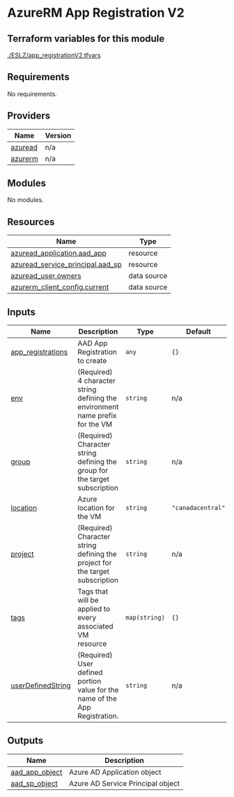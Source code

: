 # AzureRM App Registration V2

## Terraform variables for this module

[./ESLZ/app_registrationV2.tfvars](./ESLZ/app_registrationV2.tfvars)

<!-- BEGIN_TF_DOCS -->
## Requirements

No requirements.

## Providers

| Name | Version |
|------|---------|
| <a name="provider_azuread"></a> [azuread](#provider\_azuread) | n/a |
| <a name="provider_azurerm"></a> [azurerm](#provider\_azurerm) | n/a |

## Modules

No modules.

## Resources

| Name | Type |
|------|------|
| [azuread_application.aad_app](https://registry.terraform.io/providers/hashicorp/azuread/latest/docs/resources/application) | resource |
| [azuread_service_principal.aad_sp](https://registry.terraform.io/providers/hashicorp/azuread/latest/docs/resources/service_principal) | resource |
| [azuread_user.owners](https://registry.terraform.io/providers/hashicorp/azuread/latest/docs/data-sources/user) | data source |
| [azurerm_client_config.current](https://registry.terraform.io/providers/hashicorp/azurerm/latest/docs/data-sources/client_config) | data source |

## Inputs

| Name | Description | Type | Default | Required |
|------|-------------|------|---------|:--------:|
| <a name="input_app_registrations"></a> [app\_registrations](#input\_app\_registrations) | AAD App Registration to create | `any` | `{}` | no |
| <a name="input_env"></a> [env](#input\_env) | (Required) 4 character string defining the environment name prefix for the VM | `string` | n/a | yes |
| <a name="input_group"></a> [group](#input\_group) | (Required) Character string defining the group for the target subscription | `string` | n/a | yes |
| <a name="input_location"></a> [location](#input\_location) | Azure location for the VM | `string` | `"canadacentral"` | no |
| <a name="input_project"></a> [project](#input\_project) | (Required) Character string defining the project for the target subscription | `string` | n/a | yes |
| <a name="input_tags"></a> [tags](#input\_tags) | Tags that will be applied to every associated VM resource | `map(string)` | `{}` | no |
| <a name="input_userDefinedString"></a> [userDefinedString](#input\_userDefinedString) | (Required) User defined portion value for the name of the App Registration. | `string` | n/a | yes |

## Outputs

| Name | Description |
|------|-------------|
| <a name="output_aad_app_object"></a> [aad\_app\_object](#output\_aad\_app\_object) | Azure AD Application object |
| <a name="output_aad_sp_object"></a> [aad\_sp\_object](#output\_aad\_sp\_object) | Azure AD Service Principal object |
<!-- END_TF_DOCS -->